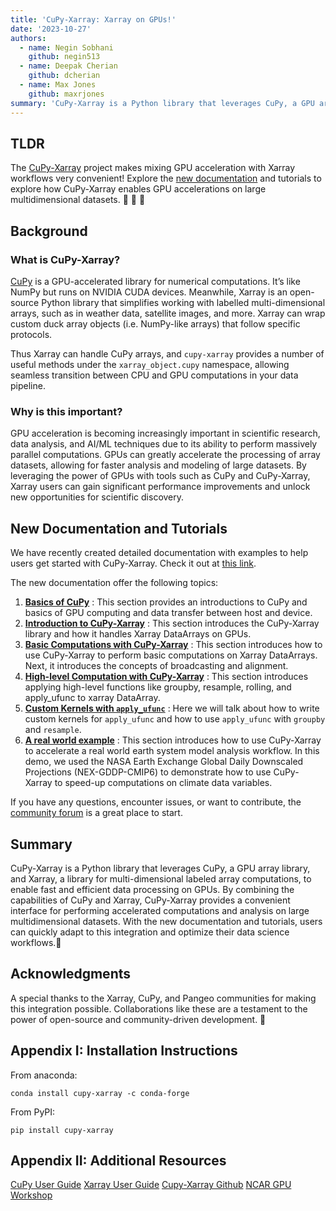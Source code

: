```yaml
---
title: 'CuPy-Xarray: Xarray on GPUs!'
date: '2023-10-27'
authors:
  - name: Negin Sobhani
    github: negin513
  - name: Deepak Cherian
    github: dcherian
  - name: Max Jones
    github: maxrjones
summary: 'CuPy-Xarray is a Python library that leverages CuPy, a GPU array library, and Xarray, a library for multi-dimensional labeled array computations, to enable fast and efficient data processing on GPUs.'
---
```


## TLDR

The [CuPy-Xarray](https://github.com/xarray-contrib/cupy-xarray) project makes mixing GPU acceleration with Xarray workflows very convenient! Explore the [new documentation](https://cupy-xarray.readthedocs.io/) and tutorials to explore how CuPy-Xarray enables GPU accelerations on large multidimensional datasets. 🎉 🥳 🚀

## Background

### What is CuPy-Xarray?

[CuPy](https://cupy.dev) is a GPU-accelerated library for numerical computations. It’s like NumPy but runs on NVIDIA CUDA devices. Meanwhile, Xarray is an open-source Python library that simplifies working with labelled multi-dimensional arrays, such as in weather data, satellite images, and more. Xarray can wrap custom duck array objects (i.e. NumPy-like arrays) that follow specific protocols.

Thus Xarray can handle CuPy arrays, and `cupy-xarray` provides a number of useful methods under the `xarray_object.cupy` namespace, allowing seamless transition between CPU and GPU computations in your data pipeline.

### Why is this important?

GPU acceleration is becoming increasingly important in scientific research, data analysis, and AI/ML techniques due to its ability to perform massively parallel computations. GPUs can greatly accelerate the processing of array datasets, allowing for faster analysis and modeling of large datasets. By leveraging the power of GPUs with tools such as CuPy and CuPy-Xarray, Xarray users can gain significant performance improvements and unlock new opportunities for scientific discovery.

## New Documentation and Tutorials

We have recently created detailed documentation with examples to help users get started with CuPy-Xarray. Check it out at [this link](https://cupy-xarray.readthedocs.io/en/latest/).

The new documentation offer the following topics:

1. **[Basics of CuPy](https://cupy-xarray.readthedocs.io/source/cupy-basics.html)** : This section provides an introductions to CuPy and basics of GPU computing and data transfer between host and device.
2. **[Introduction to CuPy-Xarray](https://cupy-xarray.readthedocs.io/source/introduction.html)** : This section introduces the CuPy-Xarray library and how it handles Xarray DataArrays on GPUs.
3. **[Basic Computations with CuPy-Xarray](https://cupy-xarray.readthedocs.io/source/basic-computations.html)** : This section introduces how to use CuPy-Xarray to perform basic computations on Xarray DataArrays. Next, it introduces the concepts of broadcasting and alignment.
4. **[High-level Computation with CuPy-Xarray](https://cupy-xarray.readthedocs.io/source/basic-computations.html#)** : This section introduces applying high-level functions like groupby, resample, rolling, and apply_ufunc to xarray DataArray.
5. **[Custom Kernels with `apply_ufunc`](https://cupy-xarray.readthedocs.io/source/apply-ufunc.html)** : Here we will talk about how to write custom kernels for `apply_ufunc` and how to use `apply_ufunc` with `groupby` and `resample`.
6. **[A real world example](https://cupy-xarray.readthedocs.io/source/real-example-1.html)** : This section introduces how to use CuPy-Xarray to accelerate a real world earth system model analysis workflow. In this demo, we used the NASA Earth Exchange Global Daily Downscaled Projections (NEX-GDDP-CMIP6) to demonstrate how to use CuPy-Xarray to speed-up computations on climate data variables.

If you have any questions, encounter issues, or want to contribute, the [community forum](https://discourse.pangeo.io) is a great place to start.

## Summary

CuPy-Xarray is a Python library that leverages CuPy, a GPU array library, and Xarray, a library for multi-dimensional labeled array computations, to enable fast and efficient data processing on GPUs. By combining the capabilities of CuPy and Xarray, CuPy-Xarray provides a convenient interface for performing accelerated computations and analysis on large multidimensional datasets. With the new documentation and tutorials, users can quickly adapt to this integration and optimize their data science workflows.🚀

## Acknowledgments

A special thanks to the Xarray, CuPy, and Pangeo communities for making this integration possible. Collaborations like these are a testament to the power of open-source and community-driven development. 💪

## Appendix I: Installation Instructions

From anaconda:

```shell
conda install cupy-xarray -c conda-forge
```

From PyPI:

```shell
pip install cupy-xarray
```

## Appendix II: Additional Resources

[CuPy User Guide](https://docs.cupy.dev/en/stable/user_guide/index.html)
[Xarray User Guide](https://docs.xarray.dev/en/stable/user-guide/index.html)
[Cupy-Xarray Github](https://github.com/xarray-contrib/cupy-xarray.git)
[NCAR GPU Workshop](https://github.com/NCAR/GPU_workshop)
